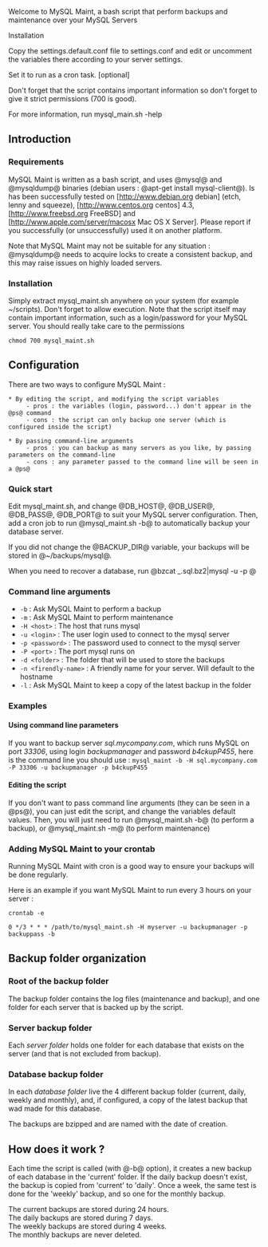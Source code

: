 Welcome to MySQL Maint, a bash script that perform backups and maintenance over your MySQL Servers

Installation

Copy the settings.default.conf file to settings.conf and edit or uncomment the variables there according to your server settings.

Set it to run as a cron task. [optional]

Don't forget that the script contains important information so don't forget to
give it strict permissions (700 is good).

For more information, run mysql_main.sh -help


## Introduction
### Requirements 

MySQL Maint is written as a bash script, and uses @mysql@ and @mysqldump@ binaries (debian users : @apt-get install mysql-client@).
Is has been successfully tested on [http://www.debian.org debian] (etch, lenny and squeeze), [http://www.centos.org centos] 4.3, [http://www.freebsd.org FreeBSD] and [http://www.apple.com/server/macosx Mac OS X Server].
Please report if you successfully (or unsuccessfully) used it on another platform. 

Note that MySQL Maint may not be suitable for any situation : @mysqldump@ needs to acquire locks to create a consistent backup, and this may raise issues on highly loaded servers.

### Installation

Simply extract mysql_maint.sh anywhere on your system (for example ~/scripts).
Don't forget to allow execution.
Note that the script itself may contain important information, such as a login/password for your MySQL server. You should really take care to the permissions

`chmod 700 mysql_maint.sh`

## Configuration

There are two ways to configure MySQL Maint :

    * By editing the script, and modifying the script variables
         - pros : the variables (login, password...) don't appear in the @ps@ command
         - cons : the script can only backup one server (which is configured inside the script)
    
    * By passing command-line arguments
         - pros : you can backup as many servers as you like, by passing parameters on the command-line
         - cons : any parameter passed to the command line will be seen in a @ps@


### Quick start
Edit mysql_maint.sh, and change @DB_HOST@, @DB_USER@, @DB_PASS@, @DB_PORT@ to suit your MySQL server configuration. Then, add a cron job to run @mysql_maint.sh -b@ to automatically backup your database server.

If you did not change the @BACKUP_DIR@ variable, your backups will be stored in @~/backups/mysql@.

When you need to recover a database, run @bzcat <db-name>_<date>.sql.bz2|mysql -u <myuser> -p <mypassword> <db-name>@

### Command line arguments
  * `-b` : Ask MySQL Maint to perform a backup
  * `-m` : Ask MySQL Maint to perform maintenance
  * `-H <host>` : The host that runs mysql
  * `-u <login>` : The user login used to connect to the mysql server
  * `-p <password>` : The password used to connect to the mysql server
  * `-P <port>` : The port mysql runs on
  * `-d <folder>` : The folder that will be used to store the backups
  * `-n <firendly-name>` : A friendly name for your server. Will default to the hostname
  * `-l` : Ask MySQL Maint to keep a copy of the latest backup in the folder

### Examples
#### Using command line parameters
If you want to backup server _sql.mycompany.com_, which runs MySQL on port _33306_, using login _backupmanager_ and password _b4ckupP455_, here is the command line you should use :
`mysql_maint -b -H sql.mycompany.com -P 33306 -u backupmanager -p b4ckupP455`

#### Editing the script
If you don't want to pass command line arguments (they can be seen in a @ps@), you can just edit the script, and change the variables default values. Then, you will just need to run @mysql_maint.sh -b@ (to perform a backup), or @mysql_maint.sh -m@ (to perform maintenance)

### Adding MySQL Maint to your crontab
Running MySQL Maint with cron is a good way to ensure your backups will be done regularly.

Here is an example if you want MySQL Maint to run every 3 hours on your server :

```
crontab -e

0 */3 * * * /path/to/mysql_maint.sh -H myserver -u backupmanager -p backuppass -b
```

## Backup folder organization
### Root of the backup folder
The backup folder contains the log files (maintenance and backup), and one folder for each server that is backed up by the script.

### Server backup folder
Each _server folder_ holds one folder for each database that exists on the server (and that is not excluded from backup).

### Database backup folder
In each _database folder_ live the 4 different backup folder (current, daily, weekly and monthly), and, if configured, a copy of the latest backup that wad made for this database.

The backups are bzipped and are named with the date of creation.

## How does it work ?
Each time the script is called (with @-b@ option), it creates a new backup of each database in the 'current' folder. If the daily backup doesn't exist, the backup is copied from 'current' to 'daily'. Once a week, the same test is done for the 'weekly' backup, and so one for the monthly backup.

The current backups are stored during 24 hours.<br />
The daily backups are stored during 7 days.<br />
The weekly backups are stored during 4 weeks.<br />
The monthly backups are never deleted.